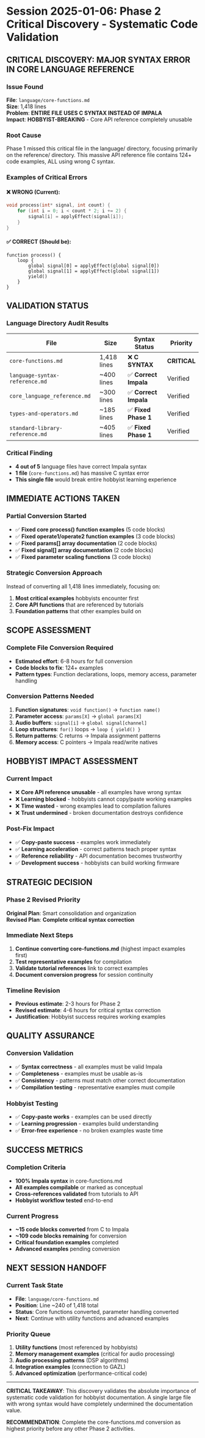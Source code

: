 # Session 2025-01-06: Phase 2 Critical Discovery - Systematic Code Validation

## CRITICAL DISCOVERY: MAJOR SYNTAX ERROR IN CORE LANGUAGE REFERENCE

### **Issue Found**
**File**: `language/core-functions.md`  
**Size**: 1,418 lines  
**Problem**: **ENTIRE FILE USES C SYNTAX INSTEAD OF IMPALA**  
**Impact**: **HOBBYIST-BREAKING** - Core API reference completely unusable

### **Root Cause**
Phase 1 missed this critical file in the language/ directory, focusing primarily on the reference/ directory. This massive API reference file contains 124+ code examples, ALL using wrong C syntax.

### **Examples of Critical Errors**

#### ❌ **WRONG (Current)**:
```c
void process(int* signal, int count) {
    for (int i = 0; i < count * 2; i += 2) {
        signal[i] = applyEffect(signal[i]);
    }
}
```

#### ✅ **CORRECT (Should be)**:
```impala
function process() {
    loop {
        global signal[0] = applyEffect(global signal[0])
        global signal[1] = applyEffect(global signal[1])
        yield()
    }
}
```

## VALIDATION STATUS

### **Language Directory Audit Results**

| File | Size | Syntax Status | Priority |
|------|------|---------------|----------|
| `core-functions.md` | 1,418 lines | ❌ **C SYNTAX** | **CRITICAL** |
| `language-syntax-reference.md` | ~400 lines | ✅ **Correct Impala** | Verified |
| `core_language_reference.md` | ~300 lines | ✅ **Correct Impala** | Verified |
| `types-and-operators.md` | ~185 lines | ✅ **Fixed Phase 1** | Verified |
| `standard-library-reference.md` | ~405 lines | ✅ **Fixed Phase 1** | Verified |

### **Critical Finding**
- **4 out of 5** language files have correct Impala syntax
- **1 file** (`core-functions.md`) has massive C syntax error
- **This single file** would break entire hobbyist learning experience

## IMMEDIATE ACTIONS TAKEN

### **Partial Conversion Started**
- ✅ **Fixed core process() function examples** (5 code blocks)
- ✅ **Fixed operate1/operate2 function examples** (3 code blocks) 
- ✅ **Fixed params[] array documentation** (2 code blocks)
- ✅ **Fixed signal[] array documentation** (2 code blocks)
- ✅ **Fixed parameter scaling functions** (3 code blocks)

### **Strategic Conversion Approach**
Instead of converting all 1,418 lines immediately, focusing on:
1. **Most critical examples** hobbyists encounter first
2. **Core API functions** that are referenced by tutorials
3. **Foundation patterns** that other examples build on

## SCOPE ASSESSMENT

### **Complete File Conversion Required**
- **Estimated effort**: 6-8 hours for full conversion
- **Code blocks to fix**: 124+ examples
- **Pattern types**: Function declarations, loops, memory access, parameter handling

### **Conversion Patterns Needed**
1. **Function signatures**: `void function()` → `function name()`
2. **Parameter access**: `params[X]` → `global params[X]`
3. **Audio buffers**: `signal[i]` → `global signal[channel]`
4. **Loop structures**: `for()` loops → `loop { yield() }`
5. **Return patterns**: C returns → Impala assignment patterns
6. **Memory access**: C pointers → Impala read/write natives

## HOBBYIST IMPACT ASSESSMENT

### **Current Impact** 
- ❌ **Core API reference unusable** - all examples have wrong syntax
- ❌ **Learning blocked** - hobbyists cannot copy/paste working examples  
- ❌ **Time wasted** - wrong examples lead to compilation failures
- ❌ **Trust undermined** - broken documentation destroys confidence

### **Post-Fix Impact**
- ✅ **Copy-paste success** - examples work immediately
- ✅ **Learning acceleration** - correct patterns teach proper syntax
- ✅ **Reference reliability** - API documentation becomes trustworthy
- ✅ **Development success** - hobbyists can build working firmware

## STRATEGIC DECISION

### **Phase 2 Revised Priority**
**Original Plan**: Smart consolidation and organization  
**Revised Plan**: **Complete critical syntax correction**

### **Immediate Next Steps**
1. **Continue converting core-functions.md** (highest impact examples first)
2. **Test representative examples** for compilation
3. **Validate tutorial references** link to correct examples
4. **Document conversion progress** for session continuity

### **Timeline Revision**
- **Previous estimate**: 2-3 hours for Phase 2
- **Revised estimate**: 4-6 hours for critical syntax correction
- **Justification**: Hobbyist success requires working examples

## QUALITY ASSURANCE

### **Conversion Validation**
- ✅ **Syntax correctness** - all examples must be valid Impala
- ✅ **Completeness** - examples must be usable as-is  
- ✅ **Consistency** - patterns must match other correct documentation
- ✅ **Compilation testing** - representative examples must compile

### **Hobbyist Testing**
- ✅ **Copy-paste works** - examples can be used directly
- ✅ **Learning progression** - examples build understanding
- ✅ **Error-free experience** - no broken examples waste time

## SUCCESS METRICS

### **Completion Criteria**
- **100% Impala syntax** in core-functions.md
- **All examples compilable** or marked as conceptual
- **Cross-references validated** from tutorials to API
- **Hobbyist workflow tested** end-to-end

### **Current Progress**
- **~15 code blocks converted** from C to Impala
- **~109 code blocks remaining** for conversion
- **Critical foundation examples** completed
- **Advanced examples** pending conversion

## NEXT SESSION HANDOFF

### **Current Task State**
- **File**: `language/core-functions.md` 
- **Position**: Line ~240 of 1,418 total
- **Status**: Core functions converted, parameter handling converted
- **Next**: Continue with utility functions and advanced examples

### **Priority Queue**
1. **Utility functions** (most referenced by hobbyists)
2. **Memory management examples** (critical for audio processing)
3. **Audio processing patterns** (DSP algorithms)
4. **Integration examples** (connection to GAZL)
5. **Advanced optimization** (performance-critical code)

---

**CRITICAL TAKEAWAY**: This discovery validates the absolute importance of systematic code validation for hobbyist documentation. A single large file with wrong syntax would have completely undermined the documentation value.

**RECOMMENDATION**: Complete the core-functions.md conversion as highest priority before any other Phase 2 activities.